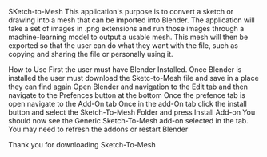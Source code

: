 SKetch-to-Mesh 
This application's purpose is to convert a sketch or drawing into a mesh that can be imported into Blender. 
The application will take a set of images in .png extensions and run those images through a machine-learning model to output a usable mesh. 
This mesh will then be exported so that the user can do what they want with the file, such as copying and sharing the file or personally using it.

How to Use
First the user must have Blender Installed.
Once Blender is installed the user must download the Sketc-to-Mesh file and save in a place they can find again
Open Blender and navigation to the Edit tab and then navigate to the Prefences button at the bottom
Once the prefence tab is open navigate to the Add-On tab
Once in the add-On tab click the install button and select the Sketch-To-Mesh Folder and press Install Add-on
You should now see the Generic Sketch-To-Mesh add-on selected in the tab. 
You may need to refresh the addons or restart Blender

Thank you for downloading Sketch-To-Mesh
